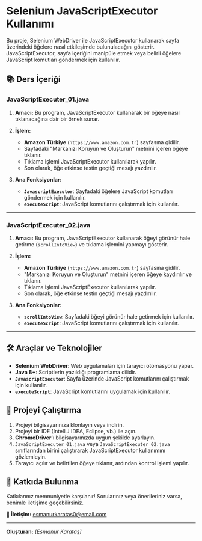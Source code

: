 # Selenium JavaScriptExecutor Kullanımı

Bu proje, Selenium WebDriver ile JavaScriptExecutor kullanarak sayfa üzerindeki öğelere nasıl etkileşimde bulunulacağını gösterir. JavaScriptExecutor, sayfa içeriğini manipüle etmek veya belirli öğelere JavaScript komutları göndermek için kullanılır.

## 📚 Ders İçeriği

### **JavaScriptExecuter_01.java**
1. **Amacı:** Bu program, JavaScriptExecutor kullanarak bir öğeye nasıl tıklanacağına dair bir örnek sunar.
2. **İşlem:**
   - **Amazon Türkiye** (`https://www.amazon.com.tr`) sayfasına gidilir.
   - Sayfadaki "Markanızı Koruyun ve Oluşturun" metnini içeren öğeye tıklanır.
   - Tıklama işlemi JavaScriptExecutor kullanılarak yapılır.
   - Son olarak, öğe etkinse testin geçtiği mesajı yazdırılır.
   
3. **Ana Fonksiyonlar:**
   - **`JavascriptExecutor`**: Sayfadaki öğelere JavaScript komutları göndermek için kullanılır.
   - **`executeScript`**: JavaScript komutlarını çalıştırmak için kullanılır.
   
---

### **JavaScriptExecuter_02.java**
1. **Amacı:** Bu program, JavaScriptExecutor kullanarak öğeyi görünür hale getirme (`scrollIntoView`) ve tıklama işlemini yapmayı gösterir.
2. **İşlem:**
   - **Amazon Türkiye** (`https://www.amazon.com.tr`) sayfasına gidilir.
   - "Markanızı Koruyun ve Oluşturun" metnini içeren öğeye kaydırılır ve tıklanır.
   - Tıklama işlemi JavaScriptExecutor kullanılarak yapılır.
   - Son olarak, öğe etkinse testin geçtiği mesajı yazdırılır.
   
3. **Ana Fonksiyonlar:**
   - **`scrollIntoView`**: Sayfadaki öğeyi görünür hale getirmek için kullanılır.
   - **`executeScript`**: JavaScript komutlarını çalıştırmak için kullanılır.

---

## 🛠️ Araçlar ve Teknolojiler
- **Selenium WebDriver**: Web uygulamaları için tarayıcı otomasyonu yapar.
- **Java 8+**: Scriptlerin yazıldığı programlama dilidir.
- **`JavascriptExecutor`**: Sayfa üzerinde JavaScript komutlarını çalıştırmak için kullanılır.
- **`executeScript`**: JavaScript komutlarını uygulamak için kullanılır.

## 🚀 Projeyi Çalıştırma
1. Projeyi bilgisayarınıza klonlayın veya indirin.
2. Projeyi bir IDE (IntelliJ IDEA, Eclipse, vb.) ile açın.
3. **ChromeDriver**'ı bilgisayarınızda uygun şekilde ayarlayın.
4. `JavaScriptExecuter_01.java` veya `JavaScriptExecuter_02.java` sınıflarından birini çalıştırarak JavaScriptExecutor kullanımını gözlemleyin.
5. Tarayıcı açılır ve belirtilen öğeye tıklanır, ardından kontrol işlemi yapılır.

## 🤝 Katkıda Bulunma
Katkılarınız memnuniyetle karşılanır! Sorularınız veya önerileriniz varsa, benimle iletişime geçebilirsiniz.

**📧 İletişim:** esmanurkaratas0@email.com

---

**Oluşturan:** *[Esmanur Karataş]*  
